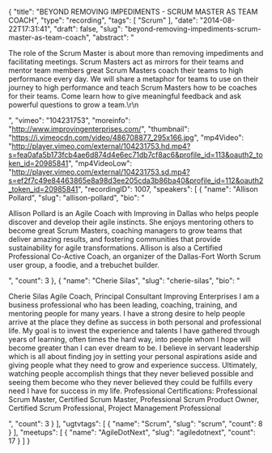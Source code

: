 {
  "title": "BEYOND REMOVING IMPEDIMENTS - SCRUM MASTER AS TEAM COACH",
  "type": "recording",
  "tags": [
    "Scrum"
  ],
  "date": "2014-08-22T17:31:41",
  "draft": false,
  "slug": "beyond-removing-impediments-scrum-master-as-team-coach",
  "abstract": "<p>The role of the Scrum Master is about more than removing impediments and facilitating meetings. Scrum Masters act as mirrors for their teams and mentor team members great Scrum Masters coach their teams to high performance every day. We will share a metaphor for teams to use on their journey to high performance and teach Scrum Masters how to be coaches for their teams. Come learn how to give meaningful feedback and ask powerful questions to grow a team.\r\n</p>",
  "vimeo": "104231753",
  "moreinfo": "http://www.improvingenterprises.com/",
  "thumbnail": "https://i.vimeocdn.com/video/486708877_295x166.jpg",
  "mp4Video": "http://player.vimeo.com/external/104231753.hd.mp4?s=fea0afa5b173fcb4ae6d874d4e6ec71db7cf8ac6&profile_id=113&oauth2_token_id=20985841",
  "mp4VideoLow": "http://player.vimeo.com/external/104231753.sd.mp4?s=ef2f7c49e84463865e8a98d3ee205cda3b86ba40&profile_id=112&oauth2_token_id=20985841",
  "recordingID": 1007,
  "speakers": [
    {
      "name": "Allison Pollard",
      "slug": "allison-pollard",
      "bio": "<p>Allison Pollard is an Agile Coach with Improving in Dallas who helps people discover and develop their agile instincts. She enjoys mentoring others to become great Scrum Masters, coaching managers to grow teams that deliver amazing results, and fostering communities that provide sustainability for agile transformations. Allison is also a Certified Professional Co-Active Coach, an organizer of the Dallas-Fort Worth Scrum user group, a foodie, and a trebuchet builder.</p>",
      "count": 3
    },
    {
      "name": "Cherie Silas",
      "slug": "cherie-silas",
      "bio": "<p>Cherie Silas Agile Coach, Principal Consultant Improving Enterprises I am a business professional who has been leading, coaching, training, and mentoring people for many years. I have a strong desire to help people arrive at the place they define as success in both personal and professional life. My goal is to invest the experience and talents I have gathered through years of learning, often times the hard way, into people whom I hope will become greater than I can ever dream to be. I believe in servant leadership which is all about finding joy in setting your personal aspirations aside and giving people what they need to grow and experience success. Ultimately, watching people accomplish things that they never believed possible and seeing them become who they never believed they could be fulfills every need I have for success in my life. Professional Certifications: Professional Scrum Master, Certified Scrum Master, Professional Scrum Product Owner, Certified Scrum Professional, Project Management Professional </p>",
      "count": 3
    }
  ],
  "ugtvtags": [
    {
      "name": "Scrum",
      "slug": "scrum",
      "count": 8
    }
  ],
  "meetups": [
    {
      "name": "AgileDotNext",
      "slug": "agiledotnext",
      "count": 17
    }
  ]
}